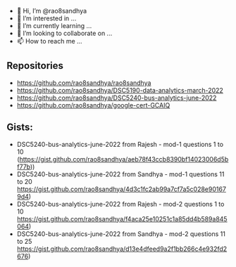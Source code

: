 - 👋 Hi, I’m @rao8sandhya
- 👀 I’m interested in ...
- 🌱 I’m currently learning ...
- 💞️ I’m looking to collaborate on ...
- 📫 How to reach me ...

## Repositories

* https://github.com/rao8sandhya/rao8sandhya
* https://github.com/rao8sandhya/DSC5190-data-analytics-march-2022
* https://github.com/rao8sandhya/DSC5240-bus-analytics-june-2022
* https://github.com/rao8sandhya/google-cert-GCAIQ

## Gists:
* DSC5240-bus-analytics-june-2022   from Rajesh  - mod-1 questions 1 to 10 (https://gist.github.com/rao8sandhya/aeb78f43ccb8390bf14023006d5bf77b))
* DSC5240-bus-analytics-june-2022  from Sandhya  - mod-1 questions 11 to 20 https://gist.github.com/rao8sandhya/4d3c1fc2ab99a7cf7a5c028e901679d4)
* DSC5240-bus-analytics-june-2022   from Rajesh  - mod-2 questions 1 to 10 https://gist.github.com/rao8sandhya/f4aca25e10251c1a85dd4b589a845064)
* DSC5240-bus-analytics-june-2022  from Sandhya  - mod-2 questions 11 to 25 https://gist.github.com/rao8sandhya/d13e4dfeed9a2f1bb266c4e932fd2676)
